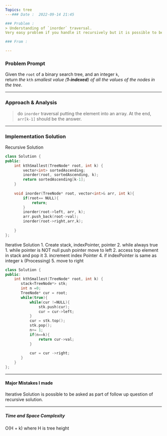```yaml
---
Topics: tree
---### Date :  2022-09-14 21:45

### Problem : 
> Understanding of `inorder` traversal.
Very easy problem if you handle it recursively but it is possible to be asked to solve it iteratively.

### From :

---
```

### Problem Prompt
Given the `root` of a binary search tree, and an integer `k`, return _the_ `kth` _smallest value (**1-indexed**) of all the values of the nodes in the tree_.


---
### Approach & Analysis
>do `inorder` traversal putting the element into an array. At the end, `arr[k-1]` should be the answer.
---
### Implementation Solution
Recursive Solution
```cpp
class Solution {
public:
    int kthSmallest(TreeNode* root, int k) {
        vector<int> sortedAscending;
        inorder(root, sortedAscending, k);
        return sortedAscending[k-1];
    }
    
    void inorder(TreeNode* root, vector<int>& arr, int k){
        if(root== NULL){
            return;
        }
        inorder(root->left, arr, k);
        arr.push_back(root->val);
        inorder(root->right,arr,k);
        
    }
};

```

Iterative Solution
	1. Create stack,  indexPointer,  pointer
	2. while always true
		1.  while pointer is NOT null
				push pointer
				move to left
		2. access top element in stack and pop it
		3.  increment index Pointer
		4. if indexPointer is same as integer `k`  (Processing)
		5. move to right

```cpp
class Solution {
public:
    int kthSmallest(TreeNode* root, int k) {
       stack<TreeNode*> stk;
       int n =0;
       TreeNode* cur = root;
       while(true){
           while(cur !=NULL){
               stk.push(cur);
               cur = cur->left;
           }
           cur = stk.top();
           stk.pop();
           n+= 1;
           if(n==k){
               return cur->val;
           }
           
           cur = cur ->right;
       } 
    }
};

```

---
#### Major Mistakes I made
Iterative Solution is possible to be asked as part of follow up question of recursive solution. 


---
##### Time and Space Complexity

O(H + k) where H is tree height
